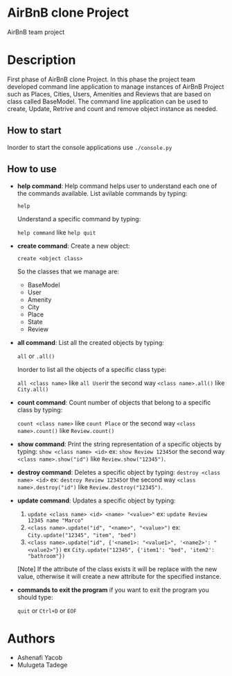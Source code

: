 # AirBnB clone Project
AirBnB team project 
# Description
First phase of AirBnB clone Project. In this phase the project team developed command line application to manage instances of AirBnB Project such as Places, Cities, Users, Amenities and Reviews that are based on class called BaseModel. The command line application can be used to create, Update, Retrive and count and remove object instance as needed.  
## How to start
Inorder to start the console applications use
`./console.py`
## How to use
- **help command**:
  Help command helps user to understand each one of the commands available. List avilable commands by typing:
  
  `help`
  
  Understand a specific command by typing:
  
  `help command` like `help quit`
  
- **create command**:
   Create a new object:
   
    `create <object class>`
	
   So the classes that we manage are:
     
     * BaseModel
     * User
     * Amenity
     * City
     * Place
     * State
     * Review

- **all command**: List all the created objects by typing:
    
     `all` or `.all()`
	 
	 Inorder to list all the objects of a specific class type:
	 
	 `all <class name>` like `all User`ir the second way `<class name>.all()` like `City.all()`
	   
- **count command**:
  Count number of objects that belong to a specific class by typing:
  
  `count <class name>` like `count Place` or the second way `<class name>.count()` like `Review.count()`
  
- **show command**:
  Print the string representation of a specific objects by typing:
  `show <class name> <id>` ex: `show Review 12345`or the second way `<class name>.show("id")` like `Review.show("12345")`.
  
- **destroy command**:
  Deletes a specific object by typing:
  `destroy <class name> <id>` ex: `destroy Review 12345`or the second way `<class name>.destroy("id")` like `Review.destroy("12345")`.
  
- **update command**:
  Updates a specific object by typing:
  
  1. `update <class name> <id> <name> "<value>"` ex: `update Review 12345 name "Marco"`
  2. `<class name>.update("id", "<name>", "<value>")` ex: `City.update("12345", "item", "bed")`
  3.  `<class name>.update("id", {'<name1>: "<value1>", '<name2>': "<value2>"})` ex `City.update("12345", {'item1': "bed", 'item2': "bathroom"})`
  
   [Note] If the attribute of the class exists it will be replace with the new value, otherwise it will create a new attribute for the specified instance.
   
- **commands to exit the program**
   if you want to exit the program you should type:
   
    `quit` or `Ctrl+D` or `EOF`

# Authors
* Ashenafi Yacob
* Mulugeta Tadege
